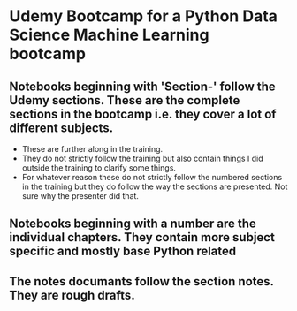 # Udemy Bootcamp for a Python Data Science Machine Learning bootcamp

## Notebooks beginning with 'Section-' follow the Udemy sections. These are the complete sections in the bootcamp i.e. they cover a lot of different subjects.  
- These are further along in the training.  
- They do not strictly follow the training but also contain things I did outside the training to clarify some things.  
- For whatever reason these do not strictly follow the numbered sections in the training but they do follow the way the sections are presented. Not sure why the presenter did that. 

## Notebooks beginning with a number are the individual chapters. They contain more subject specific and mostly base Python related

## The notes documants follow the section notes. They are rough drafts.
